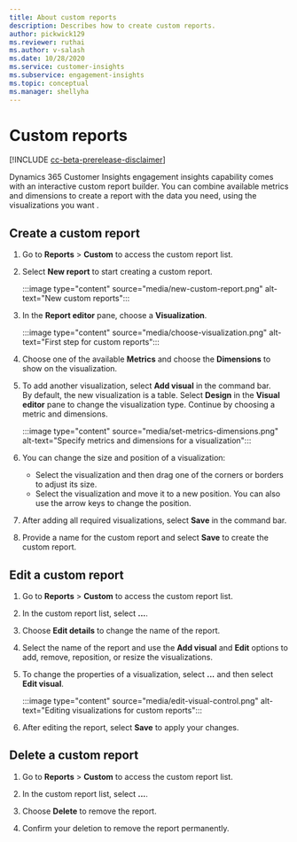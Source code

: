 ```yaml
---
title: About custom reports
description: Describes how to create custom reports.
author: pickwick129
ms.reviewer: ruthai
ms.author: v-salash
ms.date: 10/28/2020
ms.service: customer-insights
ms.subservice: engagement-insights 
ms.topic: conceptual
ms.manager: shellyha
---
```


# Custom reports

[!INCLUDE [cc-beta-prerelease-disclaimer](includes/cc-beta-prerelease-disclaimer.md)]

Dynamics 365 Customer Insights engagement insights capability comes with an interactive custom report builder. You can combine available metrics and dimensions to create a report with the data you need, using the visualizations you want    .

## Create a custom report

1. Go to **Reports** > **Custom** to access the custom report list.

1. Select **New report** to start creating a custom report.

   :::image type="content" source="media/new-custom-report.png" alt-text="New custom reports":::

1. In the **Report editor** pane, choose a **Visualization**.

   :::image type="content" source="media/choose-visualization.png" alt-text="First step for custom reports":::

1. Choose one of the available **Metrics** and choose the **Dimensions** to show on the visualization.

1. To add another visualization, select **Add visual** in the command bar.     
   By default, the new visualization is a table. Select **Design** in the **Visual editor** pane to change the visualization type. Continue by choosing a metric and dimensions.

   :::image type="content" source="media/set-metrics-dimensions.png" alt-text="Specify metrics and dimensions for a visualization":::

1. You can change the size and position of a visualization:
   - Select the visualization and then drag one of the corners or borders to adjust its size.
   - Select the visualization and move it to a new position. You can also use the arrow keys to change the position.

1. After adding all required visualizations, select **Save** in the command bar. 

1. Provide a name for the custom report and select **Save** to create the custom report.
 
## Edit a custom report

1. Go to **Reports** > **Custom** to access the custom report list.

1. In the custom report list, select **...**. 

1. Choose **Edit details** to change the name of the report.

1. Select the name of the report and use the **Add visual** and **Edit** options to add, remove, reposition, or resize the visualizations. 

1. To change the properties of a visualization, select **...** and then select **Edit visual**.

   :::image type="content" source="media/edit-visual-control.png" alt-text="Editing visualizations for custom reports":::

1. After editing the report, select **Save** to apply your changes. 

## Delete a custom report

1. Go to **Reports** > **Custom** to access the custom report list.

1. In the custom report list, select **...**. 

1. Choose **Delete** to remove the report.

1. Confirm your deletion to remove the report permanently.
